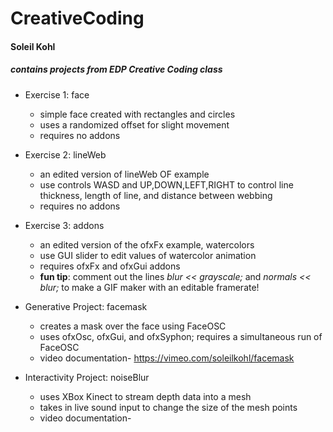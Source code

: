 # CreativeCoding
#### Soleil Kohl
##### contains projects from EDP Creative Coding class

* Exercise 1: face
    * simple face created with rectangles and circles
    * uses a randomized offset for slight movement
    * requires no addons

* Exercise 2: lineWeb
    * an edited version of lineWeb OF example
    * use controls WASD and UP,DOWN,LEFT,RIGHT to control line thickness, length of line, and distance between webbing
    * requires no addons

* Exercise 3: addons
    * an edited version of the ofxFx example, watercolors
    * use GUI slider to edit values of watercolor animation
    * requires ofxFx and ofxGui addons
    * **fun tip**: comment out the lines *blur << grayscale;* and *normals << blur;* to make a GIF maker with an editable framerate!

* Generative Project: facemask
    * creates a mask over the face using FaceOSC
    * uses ofxOsc, ofxGui, and ofxSyphon; requires a simultaneous run of FaceOSC
    * video documentation- https://vimeo.com/soleilkohl/facemask

* Interactivity Project: noiseBlur
   * uses XBox Kinect to stream depth data into a mesh
   * takes in live sound input to change the size of the mesh points
   * video documentation- 
